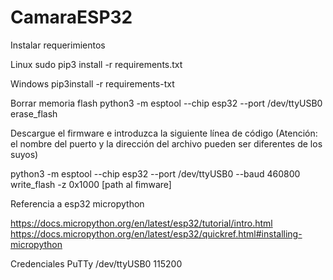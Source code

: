 # CamaraESP32

Instalar requerimientos

Linux
sudo pip3 install -r requirements.txt

Windows
pip3install -r requirements-txt

Borrar memoria flash
python3 -m esptool --chip esp32 --port /dev/ttyUSB0 erase_flash

Descargue el firmware e introduzca la siguiente línea de código (Atención: el nombre del puerto y la dirección del archivo pueden ser diferentes de los suyos)

python3 -m esptool --chip esp32 --port /dev/ttyUSB0 --baud 460800 write_flash -z 0x1000 [path al fimware]

Referencia a esp32 micropython

https://docs.micropython.org/en/latest/esp32/tutorial/intro.html
https://docs.micropython.org/en/latest/esp32/quickref.html#installing-micropython

Credenciales PuTTy
/dev/ttyUSB0
115200
